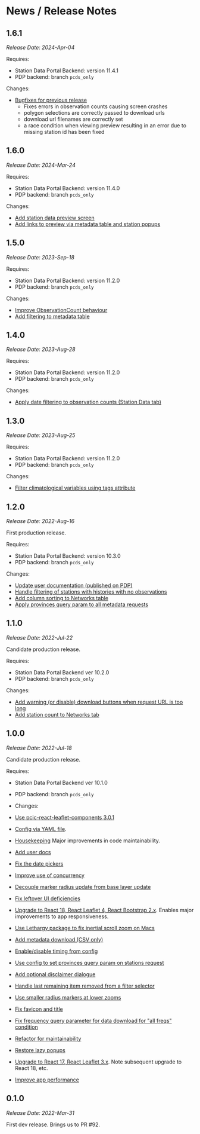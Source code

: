 # News / Release Notes

## 1.6.1

_Release Date: 2024-Apr-04_

Requires:

- Station Data Portal Backend: version 11.4.1
- PDP backend: branch `pcds_only`

Changes:

- [Bugfixes for previous release](https://github.com/pacificclimate/station-data-portal/pull/180)
  - Fixes errors in observation counts causing screen crashes
  - polygon selections are correctly passed to download urls
  - download url filenames are correctly set
  - a race condition when viewing preview resulting in an error due to missing station id has been fixed

## 1.6.0

_Release Date: 2024-Mar-24_

Requires:

- Station Data Portal Backend: version 11.4.0
- PDP backend: branch `pcds_only`

Changes:

- [Add station data preview screen](https://github.com/pacificclimate/station-data-portal/pull/179)
- [Add links to preview via metadata table and station popups](https://github.com/pacificclimate/station-data-portal/pull/179)

## 1.5.0

_Release Date: 2023-Sep-18_

Requires:

- Station Data Portal Backend: version 11.2.0
- PDP backend: branch `pcds_only`

Changes:

- [Improve ObservationCount behaviour](https://github.com/pacificclimate/station-data-portal/pull/173)
- [Add filtering to metadata table](https://github.com/pacificclimate/station-data-portal/pull/165)

## 1.4.0

_Release Date: 2023-Aug-28_

Requires:

- Station Data Portal Backend: version 11.2.0
- PDP backend: branch `pcds_only`

Changes:

- [Apply date filtering to observation counts (Station Data tab)](https://github.com/pacificclimate/station-data-portal/pull/164)

## 1.3.0

_Release Date: 2023-Aug-25_

Requires:

- Station Data Portal Backend: version 11.2.0
- PDP backend: branch `pcds_only`

Changes:

- [Filter climatological variables using tags attribute](https://github.com/pacificclimate/station-data-portal/pull/161)

## 1.2.0

_Release Date: 2022-Aug-16_

First production release.

Requires:

- Station Data Portal Backend: version 10.3.0
- PDP backend: branch `pcds_only`

Changes:

- [Update user documentation (published on PDP)](https://github.com/pacificclimate/station-data-portal/pull/154)
- [Handle filtering of stations with histories with no observations](https://github.com/pacificclimate/station-data-portal/pull/152)
- [Add column sorting to Networks table](https://github.com/pacificclimate/station-data-portal/pull/151)
- [Apply provinces query param to all metadata requests ]()

## 1.1.0

_Release Date: 2022-Jul-22_

Candidate production release.

Requires:

- Station Data Portal Backend ver 10.2.0
- PDP backend: branch `pcds_only`

Changes:

- [Add warning (or disable) download buttons when request URL is too long](https://github.com/pacificclimate/station-data-portal/pull/145)
- [Add station count to Networks tab](https://github.com/pacificclimate/station-data-portal/pull/142)

## 1.0.0

_Release Date: 2022-Jul-18_

Candidate production release.

Requires:

- Station Data Portal Backend ver 10.1.0
- PDP backend: branch `pcds_only`

- Changes:

- [Use pcic-react-leaflet-components 3.0.1](https://github.com/pacificclimate/station-data-portal/pull/140)
- [Config via YAML file](https://github.com/pacificclimate/station-data-portal/pull/139).
- [Housekeeping](https://github.com/pacificclimate/station-data-portal/pull/138)
  Major improvements in code maintainability.
- [Add user docs](https://github.com/pacificclimate/station-data-portal/pull/126)
- [Fix the date pickers](https://github.com/pacificclimate/station-data-portal/pull/137)
- [Improve use of concurrency](https://github.com/pacificclimate/station-data-portal/pull/136)
- [Decouple marker radius update from base layer update](https://github.com/pacificclimate/station-data-portal/pull/134)
- [Fix leftover UI deficiencies](https://github.com/pacificclimate/station-data-portal/pull/133)
- [Upgrade to React 18, React Leaflet 4, React Bootstrap 2.x](https://github.com/pacificclimate/station-data-portal/pull/132).
  Enables major improvements to app responsiveness.
- [Use Lethargy package to fix inertial scroll zoom on Macs](https://github.com/pacificclimate/station-data-portal/pull/130)
- [Add metadata download (CSV only)](https://github.com/pacificclimate/station-data-portal/pull/117)
- [Enable/disable timing from config](https://github.com/pacificclimate/station-data-portal/pull/123)
- [Use config to set provinces query param on stations request](https://github.com/pacificclimate/station-data-portal/pull/122)
- [Add optional disclaimer dialogue](https://github.com/pacificclimate/station-data-portal/pull/116)
- [Handle last remaining item removed from a filter selector](https://github.com/pacificclimate/station-data-portal/pull/115)
- [Use smaller radius markers at lower zooms](https://github.com/pacificclimate/station-data-portal/pull/112)
- [Fix favicon and title](https://github.com/pacificclimate/station-data-portal/pull/111)
- [Fix frequency query parameter for data download for "all freqs" condition](https://github.com/pacificclimate/station-data-portal/pull/109)
- [Refactor for maintainability](https://github.com/pacificclimate/station-data-portal/pull/108)
- [Restore lazy popups](https://github.com/pacificclimate/station-data-portal/pull/103)
- [Upgrade to React 17, React Leaflet 3.x](https://github.com/pacificclimate/station-data-portal/pull/102).
  Note subsequent upgrade to React 18, etc.
- [Improve app performance](https://github.com/pacificclimate/station-data-portal/pull/98)

## 0.1.0

_Release Date: 2022-Mar-31_

First dev release. Brings us to PR #92.
